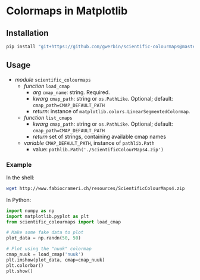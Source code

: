 # Colormaps in Matplotlib

## Installation

```bash
pip install "git+https://github.com/gwerbin/scientific-colourmaps@master#egg_info=scientific-colormaps&subdirectory=python"
```

## Usage

- *module* `scientific_colourmaps`
  - *function* `load_cmap`
    - *arg* `cmap_name`: string. Required.
    - *kwarg* `cmap_path`: string or `os.PathLike`. Optional; default: `cmap_path=CMAP_DEFAULT_PATH` 
    - *return*: instance of `matplotlib.colors.LinearSegmentedColormap`.
  - *function* `list_cmaps`
    - *kwarg* `cmap_path`: string or `os.PathLike`. Optional; default: `cmap_path=CMAP_DEFAULT_PATH` 
    - *return* set of strings, containing available cmap names
  - *variable* `CMAP_DEFAULT_PATH`, instance of `pathlib.Path`
    - value: `pathlib.Path('./ScientificColourMaps4.zip')`

### Example

In the shell:

```bash
wget http://www.fabiocrameri.ch/resources/ScientificColourMaps4.zip
```

In Python:

```python
import numpy as np
import matplotlib.pyplot as plt
from scientific_colourmaps import load_cmap

# Make some fake data to plot
plot_data = np.randn(50, 50)

# Plot using the "nuuk" colormap
cmap_nuuk = load_cmap('nuuk')
plt.imshow(plot_data, cmap=cmap_nuuk)
plt.colorbar()
plt.show()
```
